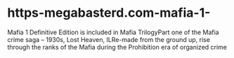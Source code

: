 # https-megabasterd.com-mafia-1-
Mafia 1 Definitive Edition is included in Mafia TrilogyPart one of the Mafia crime saga – 1930s, Lost Heaven, ILRe-made from the ground up, rise through the ranks of the Mafia during the Prohibition era of organized crime
